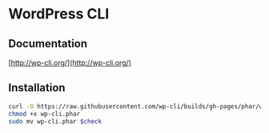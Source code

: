 # WordPress CLI

## Documentation

[http://wp-cli.org/](http://wp-cli.org/)

## Installation

```bash
curl -O https://raw.githubusercontent.com/wp-cli/builds/gh-pages/phar/wp-cli.phar
chmod +x wp-cli.phar
sudo mv wp-cli.phar $check
```
